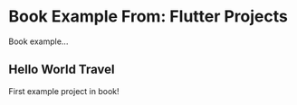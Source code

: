 # Book Example From: Flutter Projects

Book example...

## Hello World Travel

First example project in book!

